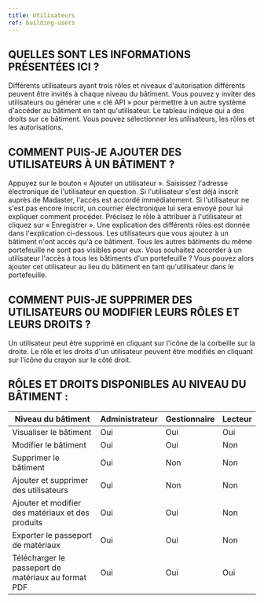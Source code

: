 ```yaml
---
title: Utilisateurs
ref: building-users
---
```


## QUELLES SONT LES INFORMATIONS PRÉSENTÉES ICI ?
Différents utilisateurs ayant trois rôles et niveaux d'autorisation différents peuvent être invités à chaque niveau du bâtiment. Vous pouvez y inviter des utilisateurs ou générer une « clé API » pour permettre à un autre système d'accéder au bâtiment en tant qu'utilisateur. Le tableau indique qui a des droits sur ce bâtiment. Vous pouvez sélectionner les utilisateurs, les rôles et les autorisations.

## COMMENT PUIS-JE AJOUTER DES UTILISATEURS À UN BÂTIMENT ?
Appuyez sur le bouton « Ajouter un utilisateur ».
Saisissez l'adresse électronique de l'utilisateur en question. Si l'utilisateur s'est déjà inscrit auprès de Madaster, l'accès est accordé immédiatement. Si l'utilisateur ne s'est pas encore inscrit, un courrier électronique lui sera envoyé pour lui expliquer comment procéder.
Précisez le rôle à attribuer à l'utilisateur et cliquez sur « Enregistrer ». Une explication des différents rôles est donnée dans l'explication ci-dessous.
Les utilisateurs que vous ajoutez à un bâtiment n'ont accès qu'à ce bâtiment. Tous les autres bâtiments du même portefeuille ne sont pas visibles pour eux. Vous souhaitez accorder à un utilisateur l'accès à tous les bâtiments d'un portefeuille ? Vous pouvez alors ajouter cet utilisateur au lieu du bâtiment en tant qu'utilisateur dans le portefeuille.

## COMMENT PUIS-JE SUPPRIMER DES UTILISATEURS OU MODIFIER LEURS RÔLES ET LEURS DROITS ?
Un utilisateur peut être supprimé en cliquant sur l'icône de la corbeille sur la droite. Le rôle et les droits d'un utilisateur peuvent être modifiés en cliquant sur l'icône du crayon sur le côté droit.

## RÔLES ET DROITS DISPONIBLES AU NIVEAU DU BÂTIMENT :

|Niveau du bâtiment                                  | Administrateur | Gestionnaire | Lecteur |
|----------------------------------------------------|----------------|--------------|---------|
|Visualiser le bâtiment                              | Oui            | Oui          | Oui     |
|Modifier le bâtiment                                | Oui            | Oui          | Non     |
|Supprimer le bâtiment                               | Oui            | Non          | Non     |
|Ajouter et supprimer des utilisateurs               | Oui            | Non          | Non     |
|Ajouter et modifier des matériaux et des produits   | Oui            | Oui          | Non     |
|Exporter le passeport de matériaux                  | Oui            | Oui          | Non     |
|Télécharger le passeport de matériaux au format PDF | Oui            | Oui          | Oui     |
